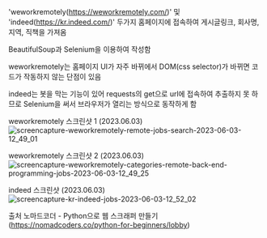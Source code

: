 'weworkremotely(https://weworkremotely.com/)' 및 'indeed(https://kr.indeed.com/)' 두가지 홈페이지에 접속하여
게시글링크, 회사명, 지역, 직책을 가져옴

BeautifulSoup과 Selenium을 이용하여 작성함

weworkremotely는 홈페이지 UI가 자주 바뀌에서 DOM(css selector)가 바뀌면 코드가 작동하지 않는 단점이 있음

indeed는 봇을 막는 기능이 있어 requests의 get으로 url에 접속하여 추출하지 못 하므로 Selenium을 써서 브라우저가 열리는 방식으로 동작하게 함

weworkremotely 스크린샷 1 (2023.06.03)
![screencapture-weworkremotely-remote-jobs-search-2023-06-03-12_49_01](https://github.com/yellih/jobscraper/assets/127484092/147b03ad-d1fa-40a5-bf38-aa4ea06f99e5)

weworkremotely 스크린샷 2 (2023.06.03)
![screencapture-weworkremotely-categories-remote-back-end-programming-jobs-2023-06-03-12_49_25](https://github.com/yellih/jobscraper/assets/127484092/fb1788c2-908e-47fb-b1d1-acadd85c527f)

indeed 스크린샷 (2023.06.03)
![screencapture-kr-indeed-jobs-2023-06-03-12_52_02](https://github.com/yellih/jobscraper/assets/127484092/b904bf6c-fc42-47d0-8489-433983d06681)

출처 노마드코더 - Python으로 웹 스크래퍼 만들기 (https://nomadcoders.co/python-for-beginners/lobby)